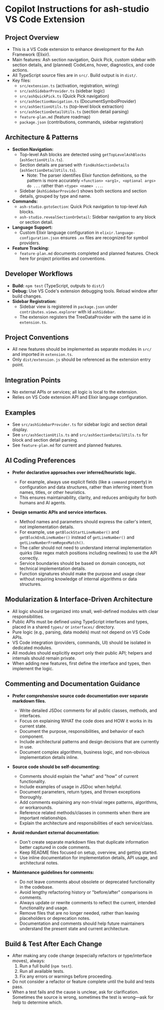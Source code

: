 # Copilot Instructions for ash-studio VS Code Extension

## Project Overview

- This is a VS Code extension to enhance development for the Ash Framework (Elixir).
- Main features: Ash section navigation, Quick Pick, custom sidebar with section details, and
  (planned) CodeLens, hover, diagnostics, and code actions.
- All TypeScript source files are in `src/`. Build output is in `dist/`.
- Key files:
  - `src/extension.ts` (activation, registration, wiring)
  - `src/ashSidebarProvider.ts` (sidebar logic)
  - `src/ashQuickPick.ts` (Quick Pick navigation)
  - `src/ashSectionNavigation.ts` (DocumentSymbolProvider)
  - `src/ashSectionUtils.ts` (top-level block extraction)
  - `src/ashSectionDetailUtils.ts` (section detail parsing)
  - `feature-plan.md` (feature roadmap)
  - `package.json` (contributions, commands, sidebar registration)

## Architecture & Patterns

- **Section Navigation:**
  - Top-level Ash blocks are detected using `getTopLevelAshBlocks` (`ashSectionUtils.ts`).
  - Section details are parsed with `findAshSectionDetails` (`ashSectionDetailUtils.ts`).
    - Note: The parser identifies Elixir function definitions, so the pattern is more accurately
      `<function> <arg1>, <optional args> do ...` rather than `<type> <name> ...`.
  - Sidebar (`AshSidebarProvider`) shows both sections and section details, grouped by type and
    name.
- **Commands:**
  - `ash-studio.gotoSection`: Quick Pick navigation to top-level Ash blocks.
  - `ash-studio.revealSectionOrDetail`: Sidebar navigation to any block or section detail.
- **Language Support:**
  - Custom Elixir language configuration in `elixir.language-configuration.json` ensures `.ex` files
    are recognized for symbol providers.
- **Feature Tracking:**
  - `feature-plan.md` documents completed and planned features. Check here for project priorities
    and conventions.

## Developer Workflows

- **Build:** `npm test` (TypeScript, outputs to `dist/`)
- **Debug:** Use VS Code's extension debugging tools. Reload window after build changes.
- **Sidebar Registration:**
  - Sidebar view is registered in `package.json` under `contributes.views.explorer` with id
    `ashSidebar`.
  - The extension registers the TreeDataProvider with the same id in `extension.ts`.

## Project Conventions

- All new features should be implemented as separate modules in `src/` and imported in
  `extension.ts`.
- Only `dist/extension.js` should be referenced as the extension entry point.

## Integration Points

- No external APIs or services; all logic is local to the extension.
- Relies on VS Code extension API and Elixir language configuration.

## Examples

- See `src/ashSidebarProvider.ts` for sidebar logic and section detail display.
- See `src/ashSectionUtils.ts` and `src/ashSectionDetailUtils.ts` for block and section detail
  parsing.
- See `feature-plan.md` for current and planned features.

## AI Coding Preferences

- **Prefer declarative approaches over inferred/heuristic logic.**
  - For example, always use explicit fields (like a `command` property) in configuration and data
    structures, rather than inferring intent from names, titles, or other heuristics.
  - This ensures maintainability, clarity, and reduces ambiguity for both humans and AI agents.

- **Design semantic APIs and service interfaces.**
  - Method names and parameters should express the caller's intent, not implementation details.
  - For example, use `getBlockStartLineNumber()` and `getBlockEndLineNumber()` instead of
    `getLineNumber()` and `getLineNumberFromRegexMatch()`.
  - The caller should not need to understand internal implementation quirks (like regex match
    positions including newlines) to use the API correctly.
  - Service boundaries should be based on domain concepts, not technical implementation details.
  - Function signatures should make the purpose and usage clear without requiring knowledge of
    internal algorithms or data structures.

## Modularization & Interface-Driven Architecture

- All logic should be organized into small, well-defined modules with clear responsibilities.
- Public APIs must be defined using TypeScript interfaces and types, placed in a shared `types/` or
  `interfaces/` directory.
- Pure logic (e.g., parsing, data models) must not depend on VS Code APIs.
- VS Code integration (providers, commands, UI) should be isolated in dedicated modules.
- All modules should explicitly export only their public API; helpers and internals should remain
  private.
- When adding new features, first define the interface and types, then implement the logic.

## Commenting and Documentation Guidance

- **Prefer comprehensive source code documentation over separate markdown files.**
  - Write detailed JSDoc comments for all public classes, methods, and interfaces.
  - Focus on explaining WHAT the code does and HOW it works in its current state.
  - Document the purpose, responsibilities, and behavior of each component.
  - Include architectural patterns and design decisions that are currently in use.
  - Document complex algorithms, business logic, and non-obvious implementation details inline.

- **Source code should be self-documenting:**
  - Comments should explain the "what" and "how" of current functionality.
  - Include examples of usage in JSDoc when helpful.
  - Document parameters, return types, and thrown exceptions thoroughly.
  - Add comments explaining any non-trivial regex patterns, algorithms, or workarounds.
  - Reference related methods/classes in comments when there are important relationships.
  - Explain the architecture and responsibilities of each service/class.

- **Avoid redundant external documentation:**
  - Don't create separate markdown files that duplicate information better captured in code
    comments.
  - Keep README files focused on setup, overview, and getting started.
  - Use inline documentation for implementation details, API usage, and architectural notes.

- **Maintenance guidelines for comments:**
  - Do not leave comments about obsolete or deprecated functionality in the codebase.
  - Avoid lengthy refactoring history or "before/after" comparisons in comments.
  - Always update or rewrite comments to reflect the current, intended functionality and usage.
  - Remove files that are no longer needed, rather than leaving placeholders or deprecation notes.
  - Documentation and comments should help future maintainers understand the present state and
    current architecture.

## Build & Test After Each Change

- After making any code change (especially refactors or type/interface moves), always:
  1. Run a full build (`npm test`).
  2. Run all available tests.
  3. Fix any errors or warnings before proceeding.
- Do not consider a refactor or feature complete until the build and tests pass.
- When a test fails and the cause is unclear, ask for clarification. Sometimes the source is wrong,
  sometimes the test is wrong—ask for help to determine which.
